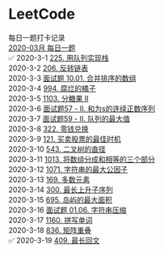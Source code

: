 # LeetCode

每日一题打卡记录  
[2020-03月 每日一题](https://leetcode-cn.com/problemset/2020-03/)    
✅ 2020-3-1 [225. 用队列实现栈](https://leetcode-cn.com/problems/implement-stack-using-queues/)  
2020-3-2 [206. 反转链表](https://leetcode-cn.com/problems/reverse-linked-list/)  
2020-3-3 [面试题 10.01. 合并排序的数组](https://leetcode-cn.com/problems/sorted-merge-lcci/)  
2020-3-4 [994. 腐烂的橘子](https://leetcode-cn.com/problems/rotting-oranges/)  
2020-3-5 [1103. 分糖果 II](https://leetcode-cn.com/problems/distribute-candies-to-people/)  
2020-3-6 [面试题57 - II. 和为s的连续正数序列](https://leetcode-cn.com/problems/he-wei-sde-lian-xu-zheng-shu-xu-lie-lcof/)  
2020-3-7 [面试题59 - II. 队列的最大值](https://leetcode-cn.com/problems/dui-lie-de-zui-da-zhi-lcof/)  
2020-3-8 [322. 零钱兑换](https://leetcode-cn.com/problems/coin-change/)  
2020-3-9 [121. 买卖股票的最佳时机](https://leetcode-cn.com/problems/best-time-to-buy-and-sell-stock/)  
2020-3-10 [543. 二叉树的直径](https://leetcode-cn.com/problems/diameter-of-binary-tree/)  
2020-3-11 [1013. 将数组分成和相等的三个部分](https://leetcode-cn.com/problems/partition-array-into-three-parts-with-equal-sum/)  
2020-3-12 [1071. 字符串的最大公因子](https://leetcode-cn.com/problems/greatest-common-divisor-of-strings/)  
2020-3-13 [169. 多数元素](https://leetcode-cn.com/problems/majority-element/)  
2020-3-14 [300. 最长上升子序列](https://leetcode-cn.com/problems/longest-increasing-subsequence/)  
2020-3-15 [695. 岛屿的最大面积](https://leetcode-cn.com/problems/max-area-of-island/)  
2020-3-16 [面试题 01.06. 字符串压缩](https://leetcode-cn.com/problems/compress-string-lcci/)  
2020-3-17 [1160. 拼写单词](https://leetcode-cn.com/problems/find-words-that-can-be-formed-by-characters/)  
2020-3-18 [836. 矩阵重叠](https://leetcode-cn.com/problems/rectangle-overlap/)  
✅ 2020-3-19 [409. 最长回文](https://leetcode-cn.com/problems/longest-palindrome/)  

